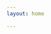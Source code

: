 ```yaml
---
layout: home

--- 
```


<home></home>

<script setup lang="ts">
  import Home from './.vitepress/components/Home/index.vue'
</script>
